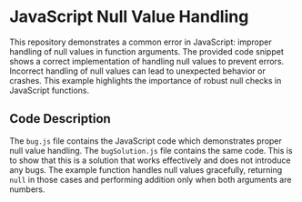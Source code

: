 # JavaScript Null Value Handling

This repository demonstrates a common error in JavaScript: improper handling of null values in function arguments.  The provided code snippet shows a correct implementation of handling null values to prevent errors.  Incorrect handling of null values can lead to unexpected behavior or crashes.  This example highlights the importance of robust null checks in JavaScript functions.

## Code Description
The `bug.js` file contains the JavaScript code which demonstrates proper null value handling.  The `bugSolution.js` file contains the same code.  This is to show that this is a solution that works effectively and does not introduce any bugs.  The example function handles null values gracefully, returning `null` in those cases and performing addition only when both arguments are numbers.